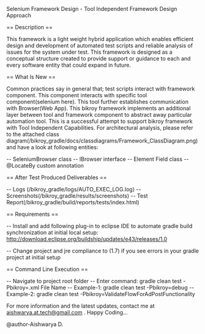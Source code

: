 Selenium Framework Design - Tool Independent Framework Design Approach

== Description ==

This framework is a light weight hybrid application which enables efficient design and development of automated test scripts and reliable analysis of issues for the system under test. This framework is designed as a conceptual structure created to provide support or guidance to each and every software entity that could expand in future.

== What Is New ==

Common practices say in general that; test scripts interact with framework component. This component interacts with specific tool component(selenium here). This tool further establishes communication with Browser(Web App). This bikroy framework implements an additional layer between tool and framework component to abstract away particular automation tool. This is a successful attempt to support bikroy framework with Tool Independent Capabilities. For architectural analysis, please refer to the attached class diagram(/bikroy_gradle/docs/classdiagrams/Framework_ClassDiagram.png) and have a look at following entities:

-- SeleniumBrowser class -- IBrowser interface -- Element Field class -- @LocateBy custom annotation

== After Test Produced Deliverables ==

-- Logs (/bikroy_gradle/logs/AUTO_EXEC_LOG.log) -- Screenshots(/bikroy_gradle/results/screenshots) -- Test Report(/bikroy_gradle/build/reports/tests/index.html)

== Requirements ==

-- Install and add following plug-in to eclipse IDE to automate gradle build synchronization at initial local setup: http://download.eclipse.org/buildship/updates/e43/releases/1.0

-- Change project and jre compliance to (1.7) if you see errors in your gradle project at initial setup

== Command Line Execution ==

-- Navigate to project root folder -- Enter command: gradle clean test -Pbikroy=.xml File Name -- Example-1: gradle clean test -Pbikroy=debug -- Example-2: gradle clean test -Pbikroy=ValidateFlowForAdPostFunctionality

For more information and the latest updates, contact me at aishwarya.at.tech@gmail.com . Happy Coding...


@author-Aishwarya D.
